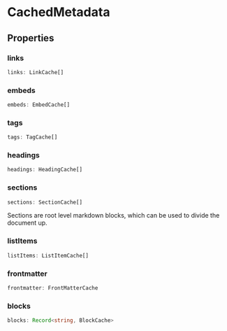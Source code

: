 # CachedMetadata

## Properties

### links

```ts
links: LinkCache[]
```

### embeds

```ts
embeds: EmbedCache[]
```

### tags

```ts
tags: TagCache[]
```

### headings

```ts
headings: HeadingCache[]
```

### sections

```ts
sections: SectionCache[]
```

Sections are root level markdown blocks, which can be used to divide the document up.

### listItems

```ts
listItems: ListItemCache[]
```

### frontmatter

```ts
frontmatter: FrontMatterCache
```

### blocks

```ts
blocks: Record<string, BlockCache>
```
